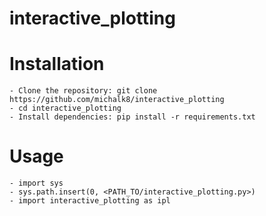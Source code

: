 # interactive_plotting

# Installation
    - Clone the repository: git clone https://github.com/michalk8/interactive_plotting  
    - cd interactive_plotting  
    - Install dependencies: pip install -r requirements.txt  

# Usage
    - import sys  
    - sys.path.insert(0, <PATH_TO/interactive_plotting.py>)  
    - import interactive_plotting as ipl  
